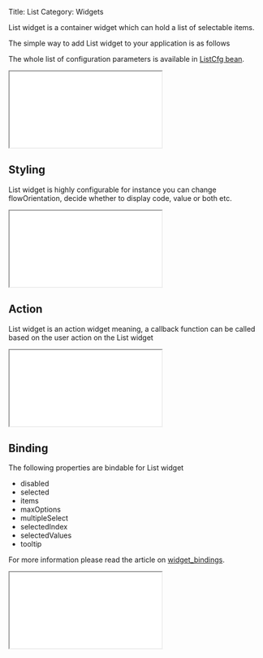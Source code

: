 Title: List
Category: Widgets

List widget is a container widget which can hold a list of selectable items.

The simple way to add List widget to your application is as follows

<script src='%SNIPPETS_SERVER_URL%/snippets/github.com/ariatemplates/documentation-code/snippets/widgets/list/Snippet.tpl?tag=wgtListSnippet1&lang=at&outdent=true'></script>

The whole list of configuration parameters is available in [ListCfg bean](http://ariatemplates.com/api/#aria.widgets.CfgBeans:ListCfg).

<iframe class='samples' src='%SNIPPETS_SERVER_URL%/samples/github.com/ariatemplates/documentation-code/samples/widgets/list/' ></iframe>

## Styling

List widget is highly configurable for instance you can change flowOrientation, decide whether to display code, value or both etc.

<script src='%SNIPPETS_SERVER_URL%/snippets/github.com/ariatemplates/documentation-code/snippets/widgets/list/Snippet.tpl?tag=wgtListSnippet2&lang=at&outdent=true'></script>

<iframe class='samples' src='%SNIPPETS_SERVER_URL%/samples/github.com/ariatemplates/documentation-code/samples/widgets/list/styling/' ></iframe>

## Action

List widget is an action widget meaning, a callback function can be called based on the user action on the List widget

<script src='%SNIPPETS_SERVER_URL%/snippets/github.com/ariatemplates/documentation-code/snippets/widgets/list/Snippet.tpl?tag=wgtListSnippet3&lang=at&outdent=true'></script>

<iframe class='samples' src='%SNIPPETS_SERVER_URL%/samples/github.com/ariatemplates/documentation-code/samples/widgets/list/action/' ></iframe>

## Binding

The following properties are bindable for List widget

* disabled
* selected
* items
* maxOptions
* multipleSelect
* selectedIndex
* selectedValues
* tooltip

For more information please read the article on [widget_bindings](widget_bindings).

<script src='%SNIPPETS_SERVER_URL%/snippets/github.com/ariatemplates/documentation-code/snippets/widgets/list/Snippet.tpl?tag=wgtListSnippet4&lang=at&outdent=true'></script>

<iframe class='samples' src='%SNIPPETS_SERVER_URL%/samples/github.com/ariatemplates/documentation-code/samples/widgets/list/binding/' ></iframe>
